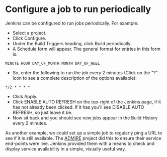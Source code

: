 Configure a job to run periodically
===================================

Jenkins can be configured to run jobs periodically. For example:

* Select a project.
* Click Configure.
* Under the Build Triggers heading, click Build periodically.
* A Schedule form will appear. The general format for entries in this form is:

```
MINUTE HOUR DAY_OF_MONTH MONTH DAY_OF_WEEL
```

* So, enter the following to run the job every 2 minutes (Click on the "?" icon to see a complete description of the options available):

```
*/2 * * * *
```

* Click Apply.
* Click ENABLE AUTO REFRESH on the top-right of the Jenkins page, if it has not already been clicked. If it has you'll see DISABLE AUTO REFRESH, so just leave it be.
* Now sit back and you should see new jobs appear in the Build History every 2 minutes.

As another example, we could set up a simple job to regularly ping a URL to see if it is still available. The [ADMIRE](http://www.admire-project.eu/) project did this to ensure their service end-points were live. Jenkins provided them with a means to check and display service availability in a simple, visually useful way.
